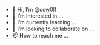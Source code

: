 - 👋 Hi, I’m @ccw0lf
- 👀 I’m interested in ...
- 🌱 I’m currently learning ...
- 💞️ I’m looking to collaborate on ...
- 📫 How to reach me ...

<!---
ccw0lf/ccw0lf is a ✨ special ✨ repository because its `README.md` (this file) appears on your GitHub profile.
You can click the Preview link to take a look at your changes.
--->
